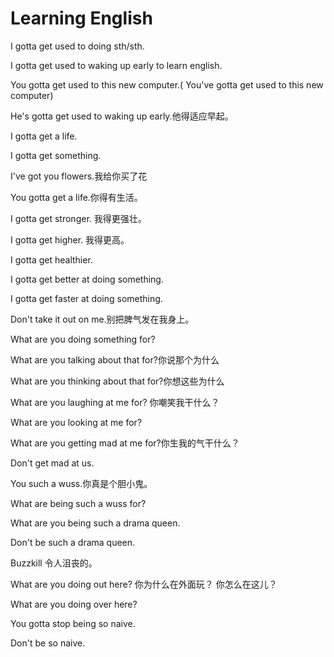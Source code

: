 # Learning English

I gotta get used to doing sth/sth.

I gotta get used to waking up early to learn english.

You gotta get used to this new computer.( You've gotta get used to this new computer)

He's gotta get used to waking up early.他得适应早起。

I gotta get a life.

I gotta get something.

I've got you flowers.我给你买了花



You gotta get a life.你得有生活。

I gotta get stronger. 我得更强壮。

I gotta get higher. 我得更高。 

I gotta get healthier.

I gotta get better at doing something.

I gotta get faster at doing something.  



Don't take it out on me.别把脾气发在我身上。

What are you doing something for?

What are you talking about that for?你说那个为什么

What are you thinking about that for?你想这些为什么

What are you laughing at me for? 你嘲笑我干什么？

What are you looking at me for?

What are you getting mad at me for?你生我的气干什么？

Don't get mad at us.

You such a wuss.你真是个胆小鬼。 

What are being such a wuss for?

What are you being such a drama queen.

Don't be such a drama queen.

Buzzkill 令人沮丧的。

What are you doing out here? 你为什么在外面玩？ 你怎么在这儿？

What are you doing over here?

You gotta stop being so naive.

Don't be so naive.


















































